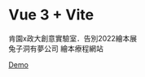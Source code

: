 # Vue 3 + Vite

肯園x政大創意實驗室．告別2022繪本展  
兔子洞有夢公司 繪本療程網站

[Demo](https://thisweb1225.github.io/Rabbit-Hole/#/)



